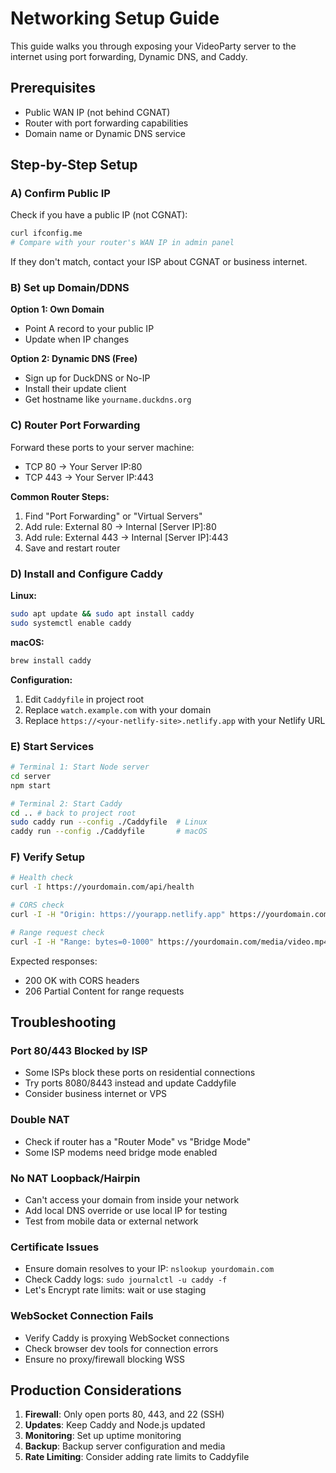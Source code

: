 # Networking Setup Guide

This guide walks you through exposing your VideoParty server to the internet using port forwarding, Dynamic DNS, and Caddy.

## Prerequisites

- Public WAN IP (not behind CGNAT)
- Router with port forwarding capabilities
- Domain name or Dynamic DNS service

## Step-by-Step Setup

### A) Confirm Public IP

Check if you have a public IP (not CGNAT):
```bash
curl ifconfig.me
# Compare with your router's WAN IP in admin panel
```

If they don't match, contact your ISP about CGNAT or business internet.

### B) Set up Domain/DDNS

**Option 1: Own Domain**
- Point A record to your public IP
- Update when IP changes

**Option 2: Dynamic DNS (Free)**
- Sign up for DuckDNS or No-IP
- Install their update client
- Get hostname like `yourname.duckdns.org`

### C) Router Port Forwarding

Forward these ports to your server machine:
- TCP 80 → Your Server IP:80
- TCP 443 → Your Server IP:443

**Common Router Steps:**
1. Find "Port Forwarding" or "Virtual Servers"
2. Add rule: External 80 → Internal [Server IP]:80
3. Add rule: External 443 → Internal [Server IP]:443
4. Save and restart router

### D) Install and Configure Caddy

**Linux:**
```bash
sudo apt update && sudo apt install caddy
sudo systemctl enable caddy
```

**macOS:**
```bash
brew install caddy
```

**Configuration:**
1. Edit `Caddyfile` in project root
2. Replace `watch.example.com` with your domain
3. Replace `https://<your-netlify-site>.netlify.app` with your Netlify URL

### E) Start Services

```bash
# Terminal 1: Start Node server
cd server
npm start

# Terminal 2: Start Caddy
cd .. # back to project root
sudo caddy run --config ./Caddyfile  # Linux
caddy run --config ./Caddyfile       # macOS
```

### F) Verify Setup

```bash
# Health check
curl -I https://yourdomain.com/api/health

# CORS check
curl -I -H "Origin: https://yourapp.netlify.app" https://yourdomain.com/api/videos

# Range request check
curl -I -H "Range: bytes=0-1000" https://yourdomain.com/media/video.mp4
```

Expected responses:
- 200 OK with CORS headers
- 206 Partial Content for range requests

## Troubleshooting

### Port 80/443 Blocked by ISP
- Some ISPs block these ports on residential connections
- Try ports 8080/8443 instead and update Caddyfile
- Consider business internet or VPS

### Double NAT
- Check if router has a "Router Mode" vs "Bridge Mode"
- Some ISP modems need bridge mode enabled

### No NAT Loopback/Hairpin
- Can't access your domain from inside your network
- Add local DNS override or use local IP for testing
- Test from mobile data or external network

### Certificate Issues
- Ensure domain resolves to your IP: `nslookup yourdomain.com`
- Check Caddy logs: `sudo journalctl -u caddy -f`
- Let's Encrypt rate limits: wait or use staging

### WebSocket Connection Fails
- Verify Caddy is proxying WebSocket connections
- Check browser dev tools for connection errors
- Ensure no proxy/firewall blocking WSS

## Production Considerations

1. **Firewall**: Only open ports 80, 443, and 22 (SSH)
2. **Updates**: Keep Caddy and Node.js updated
3. **Monitoring**: Set up uptime monitoring
4. **Backup**: Backup server configuration and media
5. **Rate Limiting**: Consider adding rate limits to Caddyfile
